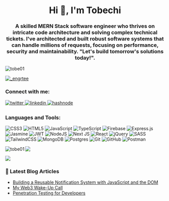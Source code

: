 <h1 align="center">Hi 👋, I'm Tobechi</h1>
<h3 align="center">A skilled MERN Stack software engineer who thrives on intricate code architecture and solving complex technical tickets. I've architected and built robust software systems that can handle millions of requests, focusing on performance, security and maintainability. "Let's build tomorrow's solutions today!".</h3>

<p align="left"> <img src="https://komarev.com/ghpvc/?username=tobe01&label=Profile%20views&color=0e75b6&style=flat" alt="tobe01" /> </p>

<p align="left"> <a href="https://twitter.com/_engrtee" target="blank"><img src="https://img.shields.io/twitter/follow/_engrtee?logo=twitter&style=for-the-badge" alt="_engrtee" /></a> </p>


<h3 align="left">Connect with me:</h3>
<a href="https://twitter.com/_engrtee" target="_blank">
<img src=https://img.shields.io/badge/twitter-%2300acee.svg?&style=for-the-badge&logo=twitter&logoColor=white alt=twitter style="margin-bottom: 5px;" />
</a>
<a href="https://linkedin.com/in/tobechiduru" target="_blank">
<img src=https://img.shields.io/badge/linkedin-%231E77B5.svg?&style=for-the-badge&logo=linkedin&logoColor=white alt=linkedin style="margin-bottom: 5px;" />
</a>
<a href="https://hashnode.com/@tobechiduru" target="_blank">
<img src=https://img.shields.io/badge/hashnode-%232962FF.svg?&style=for-the-badge&logo=hashnode&logoColor=white alt=hashnode style="margin-bottom: 5px;" />
</a>  
  
<br/>  

<h3 align="left">Languages and Tools:</h3>

![CSS3](https://img.shields.io/badge/css3-%231572B6.svg?style=for-the-badge&logo=css3&logoColor=white) ![HTML5](https://img.shields.io/badge/html5-%23E34F26.svg?style=for-the-badge&logo=html5&logoColor=white) ![JavaScript](https://img.shields.io/badge/javascript-%23323330.svg?style=for-the-badge&logo=javascript&logoColor=%23F7DF1E) ![TypeScript](https://img.shields.io/badge/typescript-%23007ACC.svg?style=for-the-badge&logo=typescript&logoColor=white) ![Firebase](https://img.shields.io/badge/firebase-%23039BE5.svg?style=for-the-badge&logo=firebase) ![Express.js](https://img.shields.io/badge/express.js-%23404d59.svg?style=for-the-badge&logo=express&logoColor=%2361DAFB) ![Jasmine](https://img.shields.io/badge/jasmine-%238A4182.svg?style=for-the-badge&logo=jasmine&logoColor=white) ![JWT](https://img.shields.io/badge/JWT-black?style=for-the-badge&logo=JSON%20web%20tokens) ![NodeJS](https://img.shields.io/badge/node.js-6DA55F?style=for-the-badge&logo=node.js&logoColor=white) ![Next JS](https://img.shields.io/badge/Next-black?style=for-the-badge&logo=next.js&logoColor=white) ![React](https://img.shields.io/badge/react-%2320232a.svg?style=for-the-badge&logo=react&logoColor=%2361DAFB) ![jQuery](https://img.shields.io/badge/jquery-%230769AD.svg?style=for-the-badge&logo=jquery&logoColor=white) ![SASS](https://img.shields.io/badge/SASS-hotpink.svg?style=for-the-badge&logo=SASS&logoColor=white) ![TailwindCSS](https://img.shields.io/badge/tailwindcss-%2338B2AC.svg?style=for-the-badge&logo=tailwind-css&logoColor=white) ![MongoDB](https://img.shields.io/badge/MongoDB-%234ea94b.svg?style=for-the-badge&logo=mongodb&logoColor=white) ![Postgres](https://img.shields.io/badge/postgres-%23316192.svg?style=for-the-badge&logo=postgresql&logoColor=white) ![Git](https://img.shields.io/badge/git-%23F05033.svg?style=for-the-badge&logo=git&logoColor=white) ![GitHub](https://img.shields.io/badge/github-%23121011.svg?style=for-the-badge&logo=github&logoColor=white) ![Postman](https://img.shields.io/badge/Postman-FF6C37?style=for-the-badge&logo=postman&logoColor=white)

<p><img align="left" src="https://github-readme-stats.vercel.app/api/top-langs/?username=tobe01&theme=dark&hide_border=false&include_all_commits=false&count_private=false&layout=compact" alt="tobe01" /></p>

![](https://github-readme-stats.vercel.app/api?username=tobe01&theme=dark&hide_border=false&include_all_commits=false&count_private=false)<br/>

![](https://nirzak-streak-stats.vercel.app/?user=tobe01&theme=dark&hide_border=false)<br/>


### 📕 Latest Blog Articles

- [Building a Reusable Notification System with JavaScript and the DOM](https://tobechiduru.hashnode.dev/building-a-reusable-notification-system-with-javascript-and-the-dom)
- [My Web3 Wake-Up Call](https://tobechiduru.hashnode.dev/my-web3-wake-up-call)
- [Penetration Testing for Developers](https://tobechiduru.hashnode.dev/what-is-penetration-testing-simple-explanation-for-developers)

<!-- # Blog posts -->
<!-- BLOG-POST-LIST:START -->
<!-- BLOG-POST-LIST:END -->
